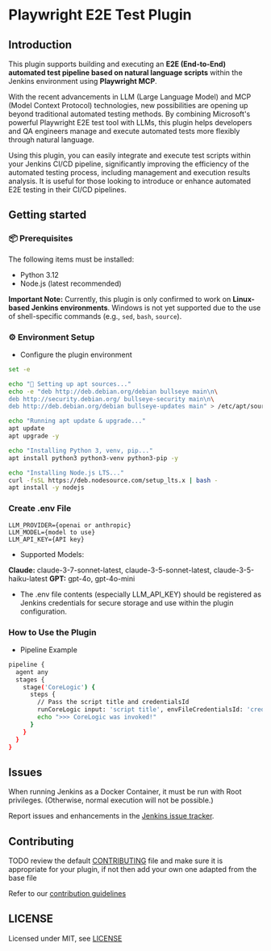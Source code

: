 # Playwright E2E Test Plugin

## Introduction

This plugin supports building and executing an **E2E (End-to-End) automated test pipeline based on natural language scripts** within the Jenkins environment using **Playwright MCP**.

With the recent advancements in LLM (Large Language Model) and MCP (Model Context Protocol) technologies, new possibilities are opening up beyond traditional automated testing methods. By combining Microsoft's powerful Playwright E2E test tool with LLMs, this plugin helps developers and QA engineers manage and execute automated tests more flexibly through natural language.

Using this plugin, you can easily integrate and execute test scripts within your Jenkins CI/CD pipeline, significantly improving the efficiency of the automated testing process, including management and execution results analysis. It is useful for those looking to introduce or enhance automated E2E testing in their CI/CD pipelines.

## Getting started

### 📦 Prerequisites

The following items must be installed:

- Python 3.12
- Node.js (latest recommended)

**Important Note:** Currently, this plugin is only confirmed to work on **Linux-based Jenkins environments**. Windows is not yet supported due to the use of shell-specific commands (e.g., `sed`, `bash`, `source`).

### ⚙️ Environment Setup

- Configure the plugin environment

```bash
set -e

echo "🔧 Setting up apt sources..."
echo -e "deb http://deb.debian.org/debian bullseye main\n\
deb http://security.debian.org/ bullseye-security main\n\
deb http://deb.debian.org/debian bullseye-updates main" > /etc/apt/sources.list

echo "Running apt update & upgrade..."
apt update
apt upgrade -y

echo "Installing Python 3, venv, pip..."
apt install python3 python3-venv python3-pip -y

echo "Installing Node.js LTS..."
curl -fsSL https://deb.nodesource.com/setup_lts.x | bash -
apt install -y nodejs
```

### Create .env File

```
LLM_PROVIDER={openai or anthropic}
LLM_MODEL={model to use}
LLM_API_KEY={API key}
```

- Supported Models:

**Claude:** claude-3-7-sonnet-latest, claude-3-5-sonnet-latest, claude-3-5-haiku-latest
**GPT:** gpt-4o, gpt-4o-mini

- The .env file contents (especially LLM_API_KEY) should be registered as Jenkins credentials for secure storage and use within the plugin configuration.

### How to Use the Plugin

- Pipeline Example

```bash
pipeline {
  agent any
  stages {
    stage('CoreLogic') {
      steps {
        // Pass the script title and credentialsId
        runCoreLogic input: 'script title', envFileCredentialsId: 'credentialsId'
        echo ">>> CoreLogic was invoked!"
      }
    }
  }
}
```

## Issues

When running Jenkins as a Docker Container, it must be run with Root privileges.
(Otherwise, normal execution will not be possible.)

Report issues and enhancements in the [Jenkins issue tracker](https://issues.jenkins.io/).

## Contributing

TODO review the default [CONTRIBUTING](https://github.com/jenkinsci/.github/blob/master/CONTRIBUTING.md) file and make sure it is appropriate for your plugin, if not then add your own one adapted from the base file

Refer to our [contribution guidelines](https://github.com/jenkinsci/.github/blob/master/CONTRIBUTING.md)

## LICENSE

Licensed under MIT, see [LICENSE](LICENSE.md)
